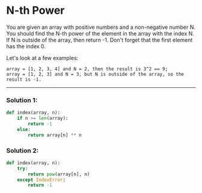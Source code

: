 # N-th Power

You are given an array with positive numbers and a non-negative number N. You should find the N-th power of the element in the array with the index N.
If N is outside of the array, then return -1. Don't forget that the first element has the index 0.

Let's look at a few examples:

```
array = [1, 2, 3, 4] and N = 2, then the result is 3^2 == 9;
array = [1, 2, 3] and N = 3, but N is outside of the array, so the result is -1.
```

---

### Solution 1:

```python
def index(array, n):
    if n >= len(array):
        return -1
    else:
        return array[n] ** n
```

### Solution 2:

```python
def index(array, n):
    try:
        return pow(array[n], n)
    except IndexError:
        return -1
```
